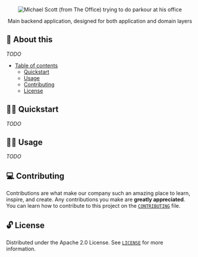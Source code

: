 <p align="center">
  <br>
   <img src="https://media.giphy.com/media/t2eBr71ACeDC0/giphy.gif" alt="Michael Scott (from The Office) trying to do parkour at his office" title="Business header's GIF" />
  <br>
</p>
<p align="center">
Main backend application, designed for both application and domain layers 
</p>

## 📖 About this

_TODO_

* [Table of contents](#)
  * [Quickstart](#-quickstart)
  * [Usage](#-usage)
  * [Contributing](#-contributing)
  * [License](#-license)

## 🧙‍♂️ Quickstart

_TODO_

## 👩‍🔬 Usage

_TODO_

## 💻 Contributing

Contributions are what make our company such an amazing place to learn, inspire, and create. Any contributions you make are **greatly appreciated**. You can learn how to contribute to this project on the [`CONTRIBUTING`](CONTRIBUTING.md) file.

## 🔓 License

Distributed under the Apache 2.0 License. See [`LICENSE`](LICENSE) for more information.
